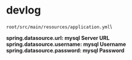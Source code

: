 # devlog

`root/src/main/resources/application.yml`\

**spring.datasource.url: mysql Server URL**\
**spring.datasource.username: mysql Username**\
**spring.datasource.password: mysql Password**

